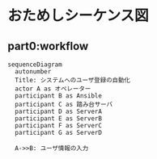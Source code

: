 # おためしシーケンス図

## part0:workflow

```mermaid
sequenceDiagram
  autonumber
  Title: システムへのユーザ登録の自動化
  actor A as オペレーター
  participant B as Ansible
  participant C as 踏み台サーバ
  participant D as ServerA
  participant E as ServerB
  participant F as ServerC
  participant G as ServerD

  A->>B: ユーザ情報の入力
```
